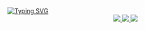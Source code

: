 <div align="center">
<a href="https://git.io/typing-svg"><img src="https://readme-typing-svg.demolab.com?font=Fira+Code&size=30&duration=500&pause=1000&color=FFA500&multiline=true&width=500&height=100&lines=print(%22Hello%2C+I'm+Andy!%22);+" alt="Typing SVG" /></a>
</div>

<div align="right">
    <a href="https://github.com/andy-1au">
        <img class="github-stats" src="https://github-readme-stats-eight-theta.vercel.app/api?username=andy-1au&show_icons=true&theme=algolia&include_all_commits=true&count_private=true"/>
        <img class="github-stats" src="https://github-readme-stats-eight-theta.vercel.app/api/top-langs/?username=andy-1au&layout=compact&langs_count=8&theme=algolia"/>
        <img class="github-stats" src="http://github-readme-streak-stats.herokuapp.com?user=andy-1au&theme=algolia&border_radius=5&card_width=500"/>
    </a>
</div>
